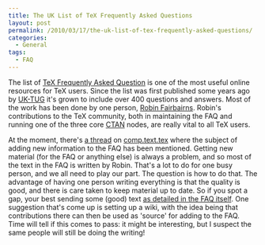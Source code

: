 ```yaml
---
title: The UK List of TeX Frequently Asked Questions
layout: post
permalink: /2010/03/17/the-uk-list-of-tex-frequently-asked-questions/
categories:
  - General
tags:
  - FAQ
---
```

The list of [TeX Frequently Asked Question](http://www.tex.ac.uk/cgi-bin/texfaq2html?introduction=yes) is one of the most useful online resources for TeX users. Since the list was first published some years ago by [UK-TUG](http://uk.tug.org/) it's grown to include over 400 questions and answers. Most of the work has been done by one person, [Robin Fairbairns](http://www.cl.cam.ac.uk/~rf10/). Robin's contributions to the TeX community, both in maintaining the FAQ and running one of the three core [CTAN](https://www.ctan.org) nodes, are really vital to all TeX users.

At the moment, there's [a thread](http://groups.google.com/group/comp.text.tex/browse_frm/thread/923bd11fef14bc0c) on [comp.text.tex](http://groups.google.com/group/comp.text.tex/topics) where the subject of adding new information to the FAQ has been mentioned. Getting new material (for the FAQ or anything else) is always a problem, and so most of the text in the FAQ is written by Robin. That's a lot to do for one busy person, and we all need to play our part. The question is how to do that. The advantage of having one person writing everything is that the quality is good, and there is care taken to keep material up to date. So if you spot a gap, your best sending some (good) text [as detailed in the FAQ itself](http://www.tex.ac.uk/cgi-bin/texfaq2html?label=noans+newans). One suggestion that's come up is setting up a wiki, with the idea being that contributions there can then be used as 'source' for adding to the FAQ. Time will tell if this comes to pass: it might be interesting, but I suspect the same people will still be doing the writing!
